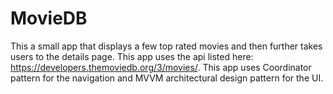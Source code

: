 # MovieDB

This a small app that displays a few top rated movies and then further takes users to the details page. This app uses the api listed here: https://developers.themoviedb.org/3/movies/. This app uses Coordinator pattern for the navigation and MVVM architectural design pattern for the UI.
